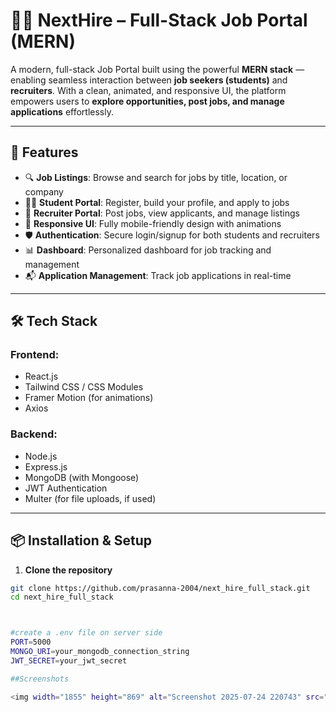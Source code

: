 # 🧑‍💼 NextHire – Full-Stack Job Portal (MERN)

A modern, full-stack Job Portal built using the powerful **MERN stack** — enabling seamless interaction between **job seekers (students)** and **recruiters**. With a clean, animated, and responsive UI, the platform empowers users to **explore opportunities, post jobs, and manage applications** effortlessly.

---

## 🚀 Features

- 🔍 **Job Listings**: Browse and search for jobs by title, location, or company
- 🧑‍🎓 **Student Portal**: Register, build your profile, and apply to jobs
- 🏢 **Recruiter Portal**: Post jobs, view applicants, and manage listings
- 📱 **Responsive UI**: Fully mobile-friendly design with animations
- 🛡️ **Authentication**: Secure login/signup for both students and recruiters
- 📊 **Dashboard**: Personalized dashboard for job tracking and management
- 📬 **Application Management**: Track job applications in real-time

---

## 🛠️ Tech Stack

### Frontend:
- React.js
- Tailwind CSS / CSS Modules
- Framer Motion (for animations)
- Axios

### Backend:
- Node.js
- Express.js
- MongoDB (with Mongoose)
- JWT Authentication
- Multer (for file uploads, if used)

---

## 📦 Installation & Setup

1. **Clone the repository**
```bash
git clone https://github.com/prasanna-2004/next_hire_full_stack.git
cd next_hire_full_stack



#create a .env file on server side
PORT=5000
MONGO_URI=your_mongodb_connection_string
JWT_SECRET=your_jwt_secret

##Screenshots

<img width="1855" height="869" alt="Screenshot 2025-07-24 220743" src="https://github.com/user-attachments/assets/ed620835-f523-41cd-bda8-c3b5a0f19f42" />

